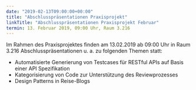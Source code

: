 ```yaml
---
date: "2019-02-13T09:00:00+00:00"
title: "Abschlusspräsentationen Praxisprojekt"
linkTitle: "Abschlusspräsentationen Praxisprojekt Februar"
termin: 13. Februar 2019, 09:00 Uhr, Raum 3.216
---
```

Im Rahmen des Praxisprojektes finden am 13.02.2019 ab 09:00 Uhr in Raum 3.216 Abschlusspräsentationen u. a. zu folgenden Themen statt:

- Automatisierte Generierung von Testcases für RESTful APIs auf Basis einer API Spezifikation
- Kategorisierung von Code zur Unterstützung des Reviewprozesses
- Design Patterns in Reise-Blogs
